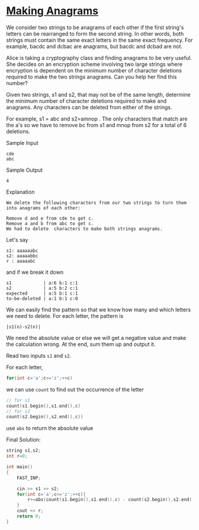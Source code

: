 # [Making Anagrams](https://www.hackerrank.com/challenges/making-anagrams/problem)

We consider two strings to be anagrams of each other if the first string's letters can be rearranged to form the second string. In other words, both strings must contain the same exact letters in the same exact frequency. For example, bacdc and dcbac are anagrams, but bacdc and dcbad are not.

Alice is taking a cryptography class and finding anagrams to be very useful. She decides on an encryption scheme involving two large strings where encryption is dependent on the minimum number of character deletions required to make the two strings anagrams. Can you help her find this number?

Given two strings, s1 and s2, that may not be of the same length, determine the minimum number of character deletions required to make  and  anagrams. Any characters can be deleted from either of the strings.

For example, s1 = abc and s2=amnop . The only characters that match are the a's so we have to remove bc from s1 and mnop from s2 for a total of 6 deletions.

Sample Input
```
cde
abc
```

Sample Output
```
4
```

Explanation
```
We delete the following characters from our two strings to turn them into anagrams of each other:

Remove d and e from cde to get c.
Remove a and b from abc to get c.
We had to delete  characters to make both strings anagrams.
```

Let's say 
```
s1: aaaaaabc
s2: aaaaabbc
r : aaaaabc
```

and if we break it down 
```
s1            | a:6 b:1 c:1
s2            | a:5 b:2 c:1
expected      | a:5 b:1 c:1
to-be-deleted | a:1 b:1 c:0
```

We can easily find the pattern so that we know how many and which letters we need to delete. For each letter, the pattern is 
```
|s1(n)-s2(n)|
```

We need the absolute value or else we will get a negative value and make the calculation wrong. At the end, sum them up and output it.

Read two inputs ``s1`` and ``s2``. 

For each letter,
```cpp
for(int c='a';c<='z';++c)
```

we can use ``count`` to find out the occurrence of the letter 
```cpp
// for s1
count(s1.begin(),s1.end(),c)
// for s2
count(s2.begin(),s2.end(),c))
```

use ``abs`` to return the absolute value 

Final Solution:
```cpp
string s1,s2;
int r=0;

int main()  
{ 
    FAST_INP;

    cin >> s1 >> s2;
    for(int c='a';c<='z';++c){
        r+=abs(count(s1.begin(),s1.end(),c) - count(s2.begin(),s2.end(),c));
    }
    cout << r;
    return 0; 
}
```